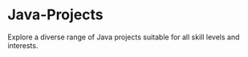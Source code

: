# Java-Projects
Explore a diverse range of Java projects suitable for all skill levels and interests.
